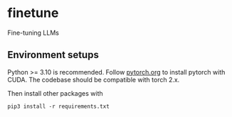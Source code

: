 # finetune

Fine-tuning LLMs


## Environment setups

Python >= 3.10 is recommended.
Follow [pytorch.org](https://pytorch.org) to install pytorch with CUDA.
The codebase should be compatible with torch 2.x.

Then install other packages with
```shell
pip3 install -r requirements.txt
```
